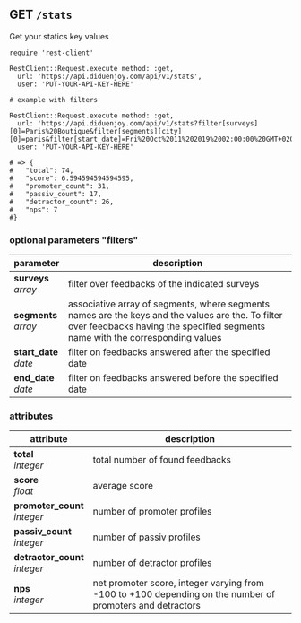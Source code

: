 ## GET `/stats`

Get your statics key values

```ruby--Rails
require 'rest-client'

RestClient::Request.execute method: :get,
  url: 'https://api.diduenjoy.com/api/v1/stats',
  user: 'PUT-YOUR-API-KEY-HERE'

# example with filters

RestClient::Request.execute method: :get,
  url: 'https://api.diduenjoy.com/api/v1/stats?filter[surveys][0]=Paris%20Boutique&filter[segments][city][0]=paris&filter[start_date]=Fri%20Oct%2011%202019%2002:00:00%20GMT+0200%20(Central%20European%20Summer%20Time)',
  user: 'PUT-YOUR-API-KEY-HERE'

# => {
#   "total": 74,
#   "score": 6.594594594594595,
#   "promoter_count": 31,
#   "passiv_count": 17,
#   "detractor_count": 26,
#   "nps": 7
#}
```

### optional parameters "filters"

parameter          | description
------------- |-------------
__surveys__<br>_array_  | filter over feedbacks of the indicated surveys
__segments__<br>_array_ | associative array of segments, where segments names are the keys and the values are the. To filter over feedbacks having the specified segments name with the corresponding values
__start_date__<br>_date_ | filter on feedbacks answered after the specified date
__end_date__<br>_date_ | filter on feedbacks answered before the specified date


### attributes

attribute          | description
------------- | -------------
__total__<br>_integer_ | total number of found feedbacks
__score__<br>_float_ | average score
__promoter_count__<br>_integer_ | number of promoter profiles
__passiv_count__<br>_integer_ | number of passiv profiles
__detractor_count__<br>_integer_ | number of detractor profiles
__nps__<br>_integer_ | net promoter score, integer varying from -100 to +100 depending on the number of promoters and detractors